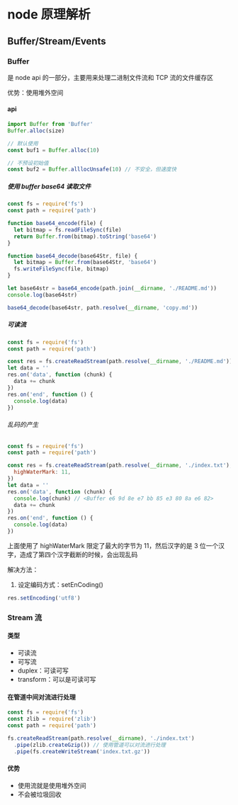 # node 原理解析

## Buffer/Stream/Events

### Buffer

是 node api 的一部分，主要用来处理二进制文件流和 TCP 流的文件缓存区

优势：使用堆外空间

#### api

```js
import Buffer from 'Buffer'
Buffer.alloc(size)

// 默认使用
const buf1 = Buffer.alloc(10)

// 不预设初始值
const buf2 = Buffer.alllocUnsafe(10) // 不安全，但速度快
```

##### 使用 buffer base64 读取文件

```js
const fs = require('fs')
const path = require('path')

function base64_encode(file) {
  let bitmap = fs.readFileSync(file)
  return Buffer.from(bitmap).toString('base64')
}

function base64_decode(base64Str, file) {
  let bitmap = Buffer.from(base64Str, 'base64')
  fs.writeFileSync(file, bitmap)
}

let base64str = base64_encode(path.join(__dirname, './README.md'))
console.log(base64str)

base64_decode(base64str, path.resolve(__dirname, 'copy.md'))
```

##### 可读流

```js
const fs = require('fs')
const path = require('path')

const res = fs.createReadStream(path.resolve(__dirname, './README.md'))
let data = ''
res.on('data', function (chunk) {
  data += chunk
})
res.on('end', function () {
  console.log(data)
})
```

###### 乱码的产生

```js
const fs = require('fs')
const path = require('path')

const res = fs.createReadStream(path.resolve(__dirname, './index.txt'), {
  highWaterMark: 11,
})
let data = ''
res.on('data', function (chunk) {
  console.log(chunk) // <Buffer e6 9d 8e e7 bb 85 e3 80 8a e6 82>
  data += chunk
})
res.on('end', function () {
  console.log(data)
})
```

上面使用了 highWaterMark 限定了最大的字节为 11，然后汉字的是 3 位一个汉字，造成了第四个汉字截断的时候，会出现乱码

解决方法：

1. 设定编码方式：setEnCoding()

```js
res.setEncoding('utf8')
```

### Stream 流

#### 类型

- 可读流
- 可写流
- duplex：可读可写
- transform：可以是可读可写

#### 在管道中间对流进行处理

```js
const fs = require('fs')
const zlib = require('zlib')
const path = require('path')

fs.createReadStream(path.resolve(__dirname), './index.txt')
  .pipe(zlib.createGzip()) // 使用管道可以对流进行处理
  .pipe(fs.createWriteStream('index.txt.gz'))
```

#### 优势

- 使用流就是使用堆外空间
- 不会被垃圾回收
